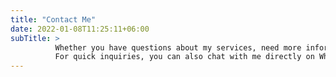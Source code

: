```yaml
---
title: "Contact Me"
date: 2022-01-08T11:25:11+06:00
subTitle: >
          Whether you have questions about my services, need more information, or want to book a car detailing package, I'm here to help. Feel free to reach out, and I'll get back to you as soon as possible. 
          For quick inquiries, you can also chat with me directly on WhatsApp.
---
```

